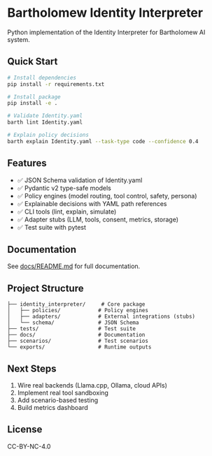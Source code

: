 # Bartholomew Identity Interpreter

Python implementation of the Identity Interpreter for Bartholomew AI system.

## Quick Start

```bash
# Install dependencies
pip install -r requirements.txt

# Install package
pip install -e .

# Validate Identity.yaml
barth lint Identity.yaml

# Explain policy decisions
barth explain Identity.yaml --task-type code --confidence 0.4
```

## Features

- ✅ JSON Schema validation of Identity.yaml
- ✅ Pydantic v2 type-safe models
- ✅ Policy engines (model routing, tool control, safety, persona)
- ✅ Explainable decisions with YAML path references
- ✅ CLI tools (lint, explain, simulate)
- ✅ Adapter stubs (LLM, tools, consent, metrics, storage)
- ✅ Test suite with pytest

## Documentation

See [docs/README.md](docs/README.md) for full documentation.

## Project Structure

```
├── identity_interpreter/     # Core package
│   ├── policies/            # Policy engines
│   ├── adapters/            # External integrations (stubs)
│   └── schema/              # JSON Schema
├── tests/                   # Test suite
├── docs/                    # Documentation
├── scenarios/               # Test scenarios
└── exports/                 # Runtime outputs
```

## Next Steps

1. Wire real backends (Llama.cpp, Ollama, cloud APIs)
2. Implement real tool sandboxing
3. Add scenario-based testing
4. Build metrics dashboard

## License

CC-BY-NC-4.0
